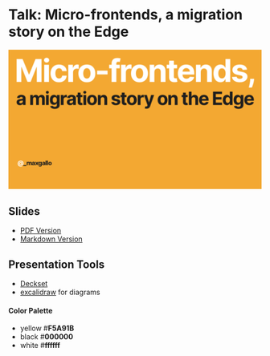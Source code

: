 # Talk: Micro-frontends, a migration story on the Edge

![alt text](/images/slide0.png)

## Slides
- [PDF Version](/slides.pdf)
- [Markdown Version](/slides.md)

## Presentation Tools
- [Deckset](https://www.deckset.com/)
- [excalidraw](https://excalidraw.com/) for diagrams

#### Color Palette
- yellow #**F5A91B**
- black #**000000**
- white #**ffffff**
